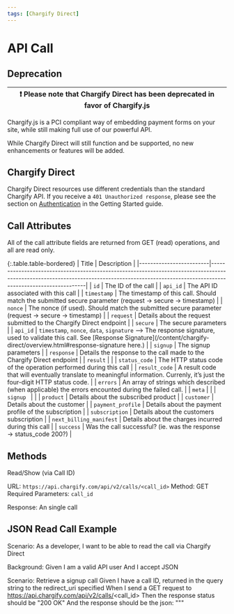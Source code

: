 ```yaml
---
tags: [Chargify Direct]
---
```


# API Call

## Deprecation

| ❗️  Please note that Chargify Direct has been deprecated in favor of Chargify.js  |
|-----------------------------------------------------------------------------|

Chargify.js is a PCI compliant way of embedding payment forms on your site, while still making full use of our powerful API.

While Chargify Direct will still function and be supported, no new enhancements or features will be added.

## Chargify Direct

Chargify Direct resources use different credentials than the standard Chargify API. If you receive a `401 Unauthorized response`, please see the section on [Authentication](/content/getting-started/authentication.html) in the Getting Started guide.

## Call Attributes

All of the call attribute fields are returned from GET (read) operations, and all are read only.

{:.table.table-bordered}
| Title                   | Description                                                                                                                                                                                 |
|-------------------------|---------------------------------------------------------------------------------------------------------------------------------------------------------------------------------------------|
| `id`                    | The ID of the call                                                                                                                                                                          |
| `api_id`                | The API ID associated with this call                                                                                                                                                        |
| `timestamp`             | The timestamp of this call. Should match the submitted secure parameter (request → secure → timestamp)                                                                                      |
| `nonce`                 | The nonce (if used). Should match the submitted secure parameter (request → secure → timestamp)                                                                                             |
| `request`               | Details about the request submitted to the Chargify Direct endpoint                                                                                                                         |
| `secure`                | The secure parameters                                                                                                                                                                       |
| `api_id`                | `timestamp`, `nonce`, `data`, `signature` --> The response signature, used to validate this call. See [Response Signature](/content/chargify-direct/overview.html#response-signature here.) |
| `signup`                | The signup parameters                                                                                                                                                                       |
| `response`              | Details the response to the call made to the Chargify Direct endpoint                                                                                                                       |
| `result`                |                                                                                                                                                                                             |
| `status_code`           | The HTTP status code of the operation performed during this call                                                                                                                            |
| `result_code`           | A result code that will eventually translate to meaningful information. Currenly, it’s just the four-digit HTTP status code.                                                                |
| `errors`                | An array of strings which described (when applicable) the errors encounted during the failed call.                                                                                          |
| `meta`                  |                                                                                                                                                                                             |
| `signup `               |                                                                                                                                                                                             |
| `product`               | Details about the subscribed product                                                                                                                                                        |
| `customer`              | Details about the customer                                                                                                                                                                  |
| `payment_profile`       | Details about the payment profile of the subscription                                                                                                                                       |
| `subscription`          | Details about the customers subscription                                                                                                                                                    |
| `next_billing_manifest` | Details about the charges incurred during this call                                                                                                                                         |
| `success`               | Was the call successful? (ie. was the response → status_code 200?)                                                                                                                          |

## Methods

Read/Show (via Call ID)

URL: `https://api.chargify.com/api/v2/calls/<call_id>`
Method: GET
Required Parameters: `call_id`

Response: An single call

## JSON Read Call Example

Scenario: As a developer, I want to be able to read the call via Chargify Direct

  Background:
    Given I am a valid API user
    And I accept JSON

  Scenario: Retrieve a signup call
    Given I have a call ID, returned in the query string to the redirect_uri specified
    When I send a GET request to https://api.chargify.com/api/v2/calls/<call_id>
    Then the response status should be "200 OK"
    And the response should be the json:
     """

<script src="https://gist.github.com/woodchopgirl/3bb5dae2cc572162b503c7ca5381aabb.js"></script>
